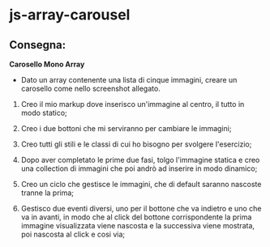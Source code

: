 # js-array-carousel


## Consegna:
**Carosello Mono Array**
- Dato un array contenente una lista di cinque immagini, creare un carosello come nello screenshot allegato.

1. Creo il mio markup dove inserisco un'immagine al centro, il tutto in modo statico;

2. Creo i due bottoni che mi serviranno per cambiare le immagini;
3. Creo tutti gli stili e le classi di cui ho bisogno per svolgere l'esercizio;
4. Dopo aver completato le prime due fasi, tolgo l'immagine statica e creo una collection di immagini che poi andrò ad inserire in modo dinamico;
5. Creo un ciclo che gestisce le immagini, che di default saranno nascoste tranne la prima;
6. Gestisco due eventi diversi, uno per il bottone che va indietro e uno che va in avanti, in modo che al click del bottone corrispondente la prima immagine visualizzata viene nascosta e la successiva viene mostrata, poi nascosta al click e cosi via;
